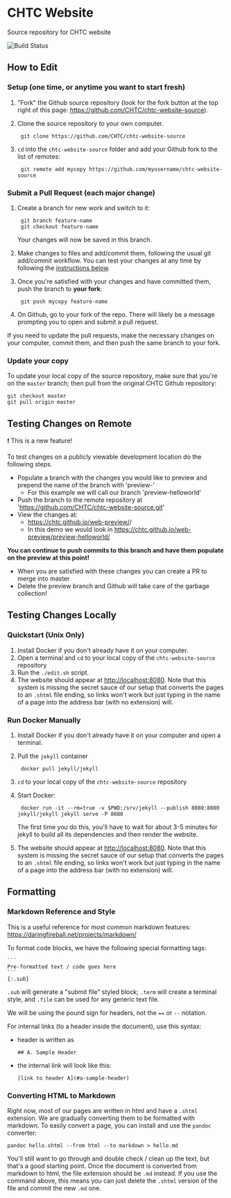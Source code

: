 # CHTC Website

Source repository for CHTC website

![Build Status](https://github.com/CHTC/chtc-website-source/workflows/Build%2Fdeploy%20web%20pages/badge.svg)

## How to Edit

### Setup (one time, or anytime you want to start fresh)

1. "Fork" the Github source repository (look for the fork button at the 
top right of this page: https://github.com/CHTC/chtc-website-source). 
1. Clone the source repository to your own computer. 

		git clone https://github.com/CHTC/chtc-website-source
1. `cd` into the `chtc-website-source` folder and add your Github fork to the list of 
remotes: 

		git remote add mycopy https://github.com/myusername/chtc-website-source

### Submit a Pull Request (each major change)

1. Create a branch for new work and switch to it: 

		git branch feature-name
		git checkout feature-name
	Your changes will now be saved in this branch. 
1. Make changes to files and add/commit them, following the usual git add/commit workflow. You 
can test your changes at any time by following the [instructions below](#testing-changes-locally). 
1. Once you're satisfied with your changes and have committed them, push the branch 
to **your fork**:

		git push mycopy feature-name
1. On Github, go to your fork of the repo. There will likely be a message prompting you 
to open and submit a pull request.  

If you need to update the pull requests, make the necessary changes on your computer, 
commit them, and then push the same branch to your fork. 

### Update your copy

To update your local copy of the source repository, make sure that you're on the `master` 
branch; then pull from the original CHTC Github repository: 

	git checkout master
	git pull origin master

## Testing Changes on Remote

:exclamation: This is a new feature!

To test changes on a publicly viewable development location do the following steps.

- Populate a branch with the changes you would like to preview and prepend the name of the branch with 'preview-'
  - For this example we will call our branch 'preview-helloworld'
- Push the branch to the remote repository at 'https://github.com/CHTC/chtc-website-source.git'
- View the changes at:
	- https://chtc.github.io/web-preview/<preview-branch>/
	- In this demo we would look in https://chtc.github.io/web-preview/preview-helloworld/
	
**You can continue to push commits to this branch and have them populate on the preview at this point!**

- When you are satisfied with these changes you can create a PR to merge into master
- Delete the preview branch and Github will take care of the garbage collection!

## Testing Changes Locally

### Quickstart (Unix Only)

1. Install Docker if you don't already have it on your computer.
2. Open a terminal and `cd` to your local copy of the `chtc-website-source` repository
3. Run the `./edit.sh` script.
4. The website should appear at [http://localhost:8080](http://localhost:8080). Note that this system is missing the secret sauce of our setup that converts 
the pages to an `.shtml` file ending, so links won't work but just typing in the name of a page into the address bar (with no 
extension) will. 

### Run Docker Manually

1. Install Docker if you don't already have it on your computer and open a terminal. 
2. Pull the `jekyll` container

		docker pull jekyll/jekyll
3. `cd` to your local copy of the `chtc-website-source` repository
4. Start Docker: 

		docker run -it --rm=true -v $PWD:/srv/jekyll --publish 8080:8080 jekyll/jekyll jekyll serve -P 8080
	The first time you do this, you'll have to wait for about 3-5 minutes for jekyll to 
build all its dependencies and then render the website. 
5. The website should appear at [http://localhost:8080](http://localhost:8080). Note that this system is missing the secret sauce of our setup that converts 
the pages to an `.shtml` file ending, so links won't work but just typing in the name of a page into the address bar (with no 
extension) will. 

## Formatting

### Markdown Reference and Style

This is a useful reference for most common markdown features: https://daringfireball.net/projects/markdown/

To format code blocks, we have the following special formatting tags: 

	```
	Pre-formatted text / code goes here
	```
	{:.sub}

`.sub` will generate a "submit file" styled block; `.term` will create a terminal style, and `.file` can 
be used for any generic text file. 

We will be using the pound sign for headers, not the `==` or `--` notation. 

For internal links (to a header inside the document), use this syntax: 
* header is written as
	```
	## A. Sample Header
	```
* the internal link will look like this: 
	```
	[link to header A](#a-sample-header)
	```

### Converting HTML to Markdown

Right now, most of our pages are written in html and have a `.shtml` extension. We are 
gradually converting them to be formatted with markdown. To easily convert a page, you 
can install and use the `pandoc` converter: 

	pandoc hello.shtml --from html --to markdown > hello.md

You'll still want to go through and double check / clean up the text, but that's a good starting point. Once the 
document is converted from markdown to html, the file extension should be `.md` instead. If you use the 
command above, this means you can just delete the `.shtml` version of the file and commit the new `.md` one. 
